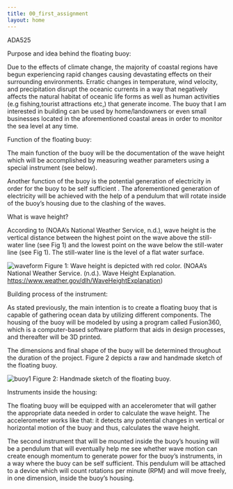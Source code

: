 ```yaml
---
title: 00_first_assignment
layout: home
---
```


ADA525


Purpose and idea behind the floating buoy:


Due to the effects of climate change, the majority of coastal regions have begun experiencing rapid changes causing devastating effects on their surrounding environments. Erratic changes in temperature, wind velocity, and precipitation disrupt the oceanic currents in a way that negatively affects the natural habitat of oceanic life forms as well as human activities (e.g fishing,tourist attractions etc,) that generate income.
The buoy that I am interested in building can be used by home/landowners or even small businesses located in the aforementioned coastal areas in order to monitor the sea level at any time.  


Function of the floating buoy:

The main function of the buoy will be the documentation of the wave height which will be accomplished by measuring weather parameters using a special instrument (see below). 

Another function of the buoy is the potential generation of electricity in order for the buoy to be self sufficient . The aforementioned generation of electricity will be achieved with the help of a pendulum that will rotate inside of the buoy’s housing due to the clashing of the waves.


What is wave height?

According to (NOAA’s National Weather Service, n.d.), wave height is the vertical distance between the highest point on the wave above the still-water line (see Fig 1) and the lowest point on the wave below the still-water line (see Fig 1). The still-water line is the level of a flat water surface.


![waveform](https://github.com/vtryfos/vtryfos.github.io/assets/143755086/6babfa39-4330-4fb1-8f7d-004359e2cb17)
Figure 1: Wave height is depicted with red color. (NOAA’s National Weather Service. (n.d.). Wave Height Explanation. https://www.weather.gov/dlh/WaveHeightExplanation)


Building process of the instrument:

As stated previously, the main intention is to create a floating buoy that is capable of gathering ocean data by utilizing different components. The housing of the buoy will be modeled by using a program called Fusion360, which is a computer-based software platform that aids in design processes, and thereafter will be 3D printed.

The dimensions and final shape of the buoy will be determined throughout the duration of the project. Figure 2 depicts a raw and handmade sketch of the floating buoy. 


![buoy1](https://github.com/vtryfos/vtryfos.github.io/assets/143755086/36920018-a661-49bf-825a-44598534604f)
Figure 2: Handmade sketch of the floating buoy.


Instruments inside the housing:

The floating buoy will be equipped with an accelerometer that will gather the appropriate data needed in order to calculate the wave height. The accelerometer works like that: it detects any potential changes in vertical or horizontal motion of the buoy and thus, calculates the wave height.

The second instrument that will be mounted inside the buoy’s housing will be a pendulum that will eventually help me see whether wave motion can create enough momentum to generate power for the buoy’s instruments, in a way where the buoy can be self sufficient. This pendulum will be attached to a device which will count rotations per minute (RPM) and will move freely, in one dimension, inside the buoy’s housing.  


